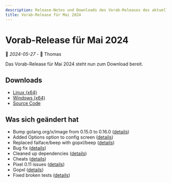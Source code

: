 ```yaml
---
description: Release-Notes und Downloads des Vorab-Releases des aktuellen Entwicklungsstands von Retro Carnage vom Mai 2024.
title: Vorab-Release für Mai 2024
---
```


# Vorab-Release für Mai 2024

📅 *2024-05-27* - 🧔 Thomas

Das Vorab-Release für Mai 2024 steht nun zum Download bereit.

## Downloads

- [Linux (x64)](https://www.retro-carnage.net/releases/Retro-Carnage-Linux.zip)
- [Windows (x64)](https://www.retro-carnage.net/releases/Retro-Carnage-Windows.zip)
- [Source Code](https://www.retro-carnage.net/releases/Retro-Carnage-Code.zip)

## Was sich geändert hat

- Bump golang.org/x/image from 0.15.0 to 0.16.0 ([details](https://github.com/Retro-Carnage-Team/retro-carnage/pull/94))
- Added Options option to config screen ([details](https://github.com/Retro-Carnage-Team/retro-carnage/pull/93))
- Replaced faiface/beep with gopxl/beep ([details](https://github.com/Retro-Carnage-Team/retro-carnage/pull/99))
- Bug fix ([details](https://github.com/Retro-Carnage-Team/retro-carnage/pull/100))
- Cleaned up dependencies ([details](https://github.com/Retro-Carnage-Team/retro-carnage/pull/102))
- Cheats ([details](https://github.com/Retro-Carnage-Team/retro-carnage/pull/103))
- Pixel 0.11 issues ([details](https://github.com/Retro-Carnage-Team/retro-carnage/pull/104))
- Gopxl ([details](https://github.com/Retro-Carnage-Team/retro-carnage/pull/105))
- Fixed broken tests ([details](https://github.com/Retro-Carnage-Team/retro-carnage/pull/106))
